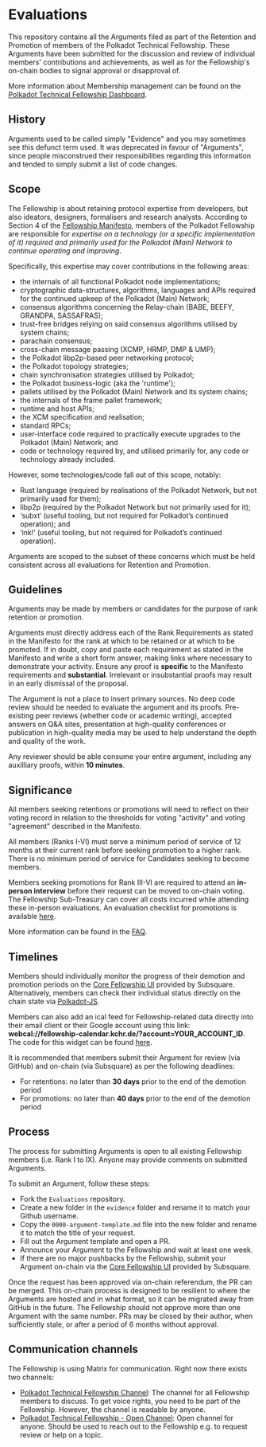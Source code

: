 # Evaluations

This repository contains all the Arguments filed as part of the Retention and Promotion of members of the Polkadot Technical Fellowship. These Arguments have been submitted for the discussion and review of individual members' contributions and achievements, as well as for the Fellowship's on-chain bodies to signal approval or disapproval of.

More information about Membership management can be found on the [Polkadot Technical Fellowship Dashboard](https://polkadot-fellows.xyz/#/membership).

## History

Arguments used to be called simply "Evidence" and you may sometimes see this defunct term used. It was deprecated in favour of "Arguments", since people misconstrued their responsibilities regarding this information and tended to simply submit a list of code changes.

## Scope

The Fellowship is about retaining protocol expertise from developers, but also ideators, designers, formalisers and research analysts.
According to Section 4 of the [Fellowship Manifesto](https://github.com/polkadot-fellows/manifesto/blob/0c3df46d76625980b8b48742cb86f4d8fa6dda8d/manifesto.pdf), members of the Polkadot Fellowship are responsible for *expertise on a technology (or a specific implementation of it) required and primarily used for the Polkadot (Main) Network to continue operating and improving*. 

Specifically, this expertise may cover contributions in the following areas:
 * the internals of all functional Polkadot node implementations;
 * cryptographic data-structures, algorithms, languages and APIs required for the continued upkeep of the Polkadot (Main) Network;
 * consensus algorithms concerning the Relay-chain (BABE, BEEFY, GRANDPA, SASSAFRAS);
 * trust-free bridges relying on said consensus algorithms utilised by system chains;
 * parachain consensus;
 * cross-chain message passing (XCMP, HRMP, DMP \& UMP);
 * the Polkadot libp2p-based peer networking protocol;
 * the Polkadot topology strategies;
 * chain synchronisation strategies utilised by Polkadot;
 * the Polkadot business-logic (aka the 'runtime');
 * pallets utilised by the Polkadot (Main) Network and its system chains;
 * the internals of the frame pallet framework;
 * runtime and host APIs;
 * the XCM specification and realisation;
 * standard RPCs;
 * user-interface code required to practically execute upgrades to the Polkadot (Main) Network; and
 * code or technology required by, and utilised primarily for, any code or technology already included.

However, some technologies/code fall out of this scope, notably:
 * Rust language (required by realisations of the Polkadot Network, but not primarily used for them);
 * libp2p (required by the Polkadot Network but not primarily used for it);
 * ‘subxt‘ (useful tooling, but not required for Polkadot’s continued operation); and
 * ‘ink!’ (useful tooling, but not required for Polkadot’s continued operation).

Arguments are scoped to the subset of these concerns which must be held consistent across all evaluations for Retention and Promotion.


## Guidelines

Arguments may be made by members or candidates for the purpose of rank retention or promotion.

Arguments must directly address each of the Rank Requirements as stated in the Manifesto for the rank at which to be retained or at which to be promoted. If in doubt, copy and paste each requirement as stated in the Manifesto and write a short form answer, making links where necessary to demonstrate your activity. Ensure any proof is __specific__ to the Manifesto requirements and __substantial__. Irrelevant or insubstantial proofs may result in an early dismissal of the proposal.

The Argument is not a place to insert primary sources. No deep code review should be needed to evaluate the argument and its proofs. Pre-existing peer reviews (whether code or academic writing), accepted answers on Q&A sites, presentation at high-quality conferences or publication in high-quality media may be used to help understand the depth and quality of the work.

Any reviewer should be able consume your entire argument, including any auxilliary proofs, within __10 minutes__. 


## Significance

All members seeking retentions or promotions will need to reflect on their voting record in relation to the thresholds for voting "activity" and voting "agreement" described in the Manifesto. 

All members (Ranks I-VI) must serve a minimum period of service of 12 months at their current rank before seeking promotion to a higher rank. There is no minimum period of service for Candidates seeking to become members.

Members seeking promotions for Rank III-VI are required to attend an **in-person interview** before their request can be moved to on-chain voting. The Fellowship Sub-Treasury can cover all costs incurred while attending these in-person evaluations. An evaluation checklist for promotions is available [here](https://docs.google.com/document/d/1ZucQ4V06rfNLIRV3ZIDHPwoN3Xa-ib671SNg8My4gao/edit?usp=sharing).

More information can be found in the [FAQ](faq.md).


## Timelines

Members should individually monitor the progress of their demotion and promotion periods on the [Core Fellowship UI](https://collectives.subsquare.io/fellowship/core) provided by Subsquare. Alternatively, members can check their individual status directly on the chain state via [Polkadot-JS](https://polkadot.js.org/apps/?rpc=wss%3A%2F%2Fsys.ibp.network%2Fcollectives-polkadot#/chainstate).

Members can also add an ical feed for Fellowship-related data directly into their email client or their Google account using this link: **webcal://fellowship-calendar.kchr.de/?account=YOUR_ACCOUNT_ID**. The code for this widget can be found [here](https://github.com/bkchr/fellowship-ical). 

It is recommended that members submit their Argument for review (via GitHub) and on-chain (via Subsquare) as per the following deadlines:
- For retentions: no later than **30 days** prior to the end of the demotion period
- For promotions: no later than **40 days** prior to the end of the demotion period


## Process

The process for submitting Arguments is open to all existing Fellowship members (i.e. Rank I to IX). Anyone may provide comments on submitted Arguments.

To submit an Argument, follow these steps:
  * Fork the `Evaluations` repository.
  * Create a new folder in the `evidence` folder and rename it to match your Github username.
  * Copy the `0000-argument-template.md` file into the new folder and rename it to match the title of your request.
  * Fill out the Argument template and open a PR.
  * Announce your Argument to the Fellowship and wait at least one week.
  * If there are no major pushbacks by the Fellowship, submit your Argument on-chain via the [Core Fellowship UI](https://collectives.subsquare.io/fellowship/core) provided by Subsquare.

Once the request has been approved via on-chain referendum, the PR can be merged. This on-chain process is designed to be resilient to where the Arguments are hosted and in what format, so it can be migrated away from GitHub in the future. The Fellowship should not approve more than one Argument with the same number. PRs may be closed by their author, when sufficiently stale, or after a period of 6 months without approval. 


## Communication channels

The Fellowship is using Matrix for communication. Right now there exists two channels:

- [Polkadot Technical Fellowship Channel](https://matrix.to/#/#fellowship-members:parity.io): The channel for all Fellowship members to discuss. To get voice rights, you need to be part of the Fellowship. However, the channel is readable by anyone.
- [Polkadot Technical Fellowship - Open Channel](https://matrix.to/#/#fellowship-open-channel:parity.io): Open channel for anyone. Should be used to reach out to the Fellowship e.g. to request review or help on a topic.
